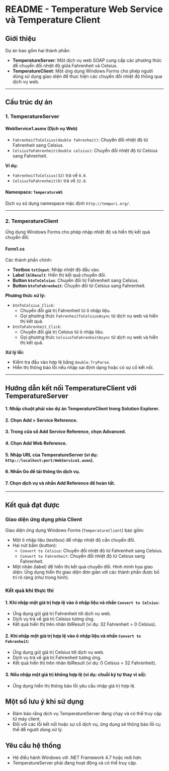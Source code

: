 # README - Temperature Web Service và Temperature Client

## Giới thiệu
Dự án bao gồm hai thành phần:
- **TemperatureServer**: Một dịch vụ web SOAP cung cấp các phương thức để chuyển đổi nhiệt độ giữa Fahrenheit và Celsius.
- **TemperatureClient**: Một ứng dụng Windows Forms cho phép người dùng sử dụng giao diện để thực hiện các chuyển đổi nhiệt độ thông qua dịch vụ web.

---

## Cấu trúc dự án

### 1. TemperatureServer
#### **WebService1.asmx** (Dịch vụ Web)
- `FahrenheitToCelsius(double fahrenheit)`: Chuyển đổi nhiệt độ từ Fahrenheit sang Celsius.
- `CelsiusToFahrenheit(double celsius)`: Chuyển đổi nhiệt độ từ Celsius sang Fahrenheit.

**Ví dụ:**
- `FahrenheitToCelsius(32)` trả về `0.0`.
- `CelsiusToFahrenheit(0)` trả về `32.0`.

#### **Namespace**: `TemperatureWS`
Dịch vụ sử dụng namespace mặc định `http://tempuri.org/`.

---

### 2. TemperatureClient
Ứng dụng Windows Forms cho phép nhập nhiệt độ và hiển thị kết quả chuyển đổi.

#### **Form1.cs**
Các thành phần chính:
- **Textbox `txtInput`**: Nhập nhiệt độ đầu vào.
- **Label `lblResult`**: Hiển thị kết quả chuyển đổi.
- **Button `btnToCelsius`**: Chuyển đổi từ Fahrenheit sang Celsius.
- **Button `btnToFahrenheit`**: Chuyển đổi từ Celsius sang Fahrenheit.

**Phương thức xử lý:**
- `btnToCelsius_Click`: 
  - Chuyển đổi giá trị Fahrenheit từ ô nhập liệu.
  - Gọi phương thức `FahrenheitToCelsiusAsync` từ dịch vụ web và hiển thị kết quả.
- `btnToFahrenheit_Click`:
  - Chuyển đổi giá trị Celsius từ ô nhập liệu.
  - Gọi phương thức `CelsiusToFahrenheitAsync` từ dịch vụ web và hiển thị kết quả.

**Xử lý lỗi:**
- Kiểm tra đầu vào hợp lệ bằng `double.TryParse`.  
- Hiển thị thông báo lỗi nếu nhập sai định dạng hoặc có sự cố kết nối.

---

## Hướng dẫn kết nối TemperatureClient với TemperatureServer
#### 1. Nhấp chuột phải vào dự án **TemperatureClient** trong **Solution Explorer**.
#### 2. Chọn **Add** > **Service Reference**.
#### 3. Trong cửa sổ **Add Service Reference**, chọn **Advanced**.
#### 4. Chọn **Add Web Reference**.
#### 5. Nhập URL của **TemperatureServer** (ví dụ: `http://localhost:port/WebService1.asmx`).
#### 6. Nhấn **Go** để tải thông tin dịch vụ.
#### 7. Chọn dịch vụ và nhấn **Add Reference** để hoàn tất.

---

## Kết quả đạt được
### Giao diện ứng dụng phía Client
Giao diện ứng dụng Windows Forms (`TemperatureClient`) bao gồm:
- Một ô nhập liệu (textbox) để nhập nhiệt độ cần chuyển đổi.
- Hai nút bấm (button):
   - `Convert to Celsius`: Chuyển đổi nhiệt độ từ Fahrenheit sang Celsius.
   - `Convert to Fahrenheit`: Chuyển đổi nhiệt độ từ Celsius sang Fahrenheit.
- Một nhãn (label) để hiển thị kết quả chuyển đổi.
Hình minh họa giao diện: Ứng dụng hiển thị giao diện đơn giản với các thành phần được bố trí rõ ràng (như trong hình).

### Kết quả khi thực thi
#### 1. Khi nhập một giá trị hợp lệ vào ô nhập liệu và nhấn `Convert to Celsius`:
- Ứng dụng gửi giá trị Fahrenheit tới dịch vụ web.
- Dịch vụ trả về giá trị Celsius tương ứng.
- Kết quả hiển thị trên nhãn lblResult (ví dụ: 32 Fahrenheit = 0 Celsius).
#### 2. Khi nhập một giá trị hợp lệ vào ô nhập liệu và nhấn `Convert to Fahrenheit`:
- Ứng dụng gửi giá trị Celsius tới dịch vụ web.
- Dịch vụ trả về giá trị Fahrenheit tương ứng.
- Kết quả hiển thị trên nhãn lblResult (ví dụ: 0 Celsius = 32 Fahrenheit).
#### 3. Nếu nhập một giá trị không hợp lệ (ví dụ: chuỗi ký tự thay vì số):
- Ứng dụng hiển thị thông báo lỗi yêu cầu nhập giá trị hợp lệ.
## Một số lưu ý khi sử dụng
- Đảm bảo rằng dịch vụ TemperatureServer đang chạy và có thể truy cập từ máy client.
- Đối với các lỗi kết nối hoặc sự cố dịch vụ, ứng dụng sẽ thông báo lỗi cụ thể để người dùng xử lý.
## Yêu cầu hệ thống
- Hệ điều hành Windows với .NET Framework 4.7 hoặc mới hơn.
- TemperatureServer phải đang hoạt động và có thể truy cập.
